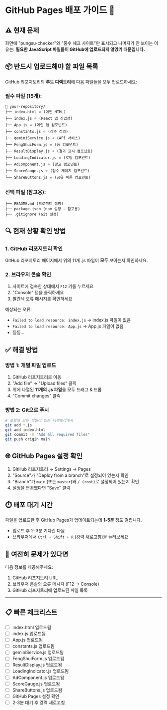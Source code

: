 # GitHub Pages 배포 가이드 🚀

## ⚠️ 현재 문제
화면에 "pungsu-checker"와 "풍수 체크 사이트"만 표시되고 나머지가 안 보이는 이유는:
**필요한 JavaScript 파일들이 GitHub에 업로드되지 않았기 때문입니다.**

## 📦 반드시 업로드해야 할 파일 목록

GitHub 리포지토리의 **루트 디렉토리**에 다음 파일들을 모두 업로드하세요:

### 필수 파일 (15개):
```
📁 your-repository/
├── index.html ⭐ (메인 HTML)
├── index.js ⭐ (React 앱 진입점)
├── App.js ⭐ (메인 앱 컴포넌트)
├── constants.js ⭐ (상수 정의)
├── geminiService.js ⭐ (API 서비스)
├── FengShuiForm.js ⭐ (폼 컴포넌트)
├── ResultDisplay.js ⭐ (결과 표시 컴포넌트)
├── LoadingIndicator.js ⭐ (로딩 컴포넌트)
├── AdComponent.js ⭐ (광고 컴포넌트)
├── ScoreGauge.js ⭐ (점수 게이지 컴포넌트)
└── ShareButtons.js ⭐ (공유 버튼 컴포넌트)
```

### 선택 파일 (참고용):
```
├── README.md (프로젝트 설명)
├── package.json (npm 설정 - 참고용)
├── .gitignore (Git 설정)
```

## 🔍 현재 상황 확인 방법

### 1. GitHub 리포지토리 확인
GitHub 리포지토리 페이지에서 위의 11개 .js 파일이 **모두** 보이는지 확인하세요.

### 2. 브라우저 콘솔 확인
1. 사이트에 접속한 상태에서 `F12` 키를 누르세요
2. "Console" 탭을 클릭하세요
3. 빨간색 오류 메시지를 확인하세요

예상되는 오류:
- `Failed to load resource: index.js` → index.js 파일이 없음
- `Failed to load resource: App.js` → App.js 파일이 없음
- 등등...

## ✅ 해결 방법

### 방법 1: 개별 파일 업로드
1. GitHub 리포지토리로 이동
2. "Add file" → "Upload files" 클릭
3. 위에 나열된 **11개의 .js 파일**을 모두 드래그 & 드롭
4. "Commit changes" 클릭

### 방법 2: Git으로 푸시
```bash
# 로컬에 모든 파일이 있는 디렉토리에서
git add *.js
git add index.html
git commit -m "Add all required files"
git push origin main
```

## 🌐 GitHub Pages 설정 확인

1. GitHub 리포지토리 → Settings → Pages
2. "Source"가 "Deploy from a branch"로 설정되어 있는지 확인
3. "Branch"가 `main` (또는 `master`)와 `/ (root)`로 설정되어 있는지 확인
4. 설정을 변경했다면 "Save" 클릭

## ⏱️ 배포 대기 시간

파일을 업로드한 후 GitHub Pages가 업데이트되는데 **1-5분** 정도 걸립니다.
- 업로드 후 2-3분 기다린 다음
- 브라우저에서 `Ctrl + Shift + R` (강력 새로고침)을 눌러보세요

## 🐛 여전히 문제가 있다면

다음 정보를 제공해주세요:
1. GitHub 리포지토리 URL
2. 브라우저 콘솔의 오류 메시지 (F12 → Console)
3. GitHub 리포지토리에 업로드된 파일 목록

---

## 📋 빠른 체크리스트

- [ ] index.html 업로드됨
- [ ] index.js 업로드됨
- [ ] App.js 업로드됨
- [ ] constants.js 업로드됨
- [ ] geminiService.js 업로드됨
- [ ] FengShuiForm.js 업로드됨
- [ ] ResultDisplay.js 업로드됨
- [ ] LoadingIndicator.js 업로드됨
- [ ] AdComponent.js 업로드됨
- [ ] ScoreGauge.js 업로드됨
- [ ] ShareButtons.js 업로드됨
- [ ] GitHub Pages 설정 확인
- [ ] 2-3분 대기 후 강력 새로고침
